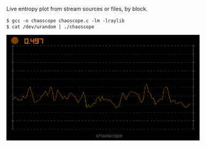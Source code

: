 Live entropy plot from stream sources or files, by block.

```console
$ gcc -o chaoscope chaoscope.c -lm -lraylib
$ cat /dev/urandom | ./chaoscope
```

![arecord -t raw | ./chaoscope](assets/chaoscope-stdin.gif)
